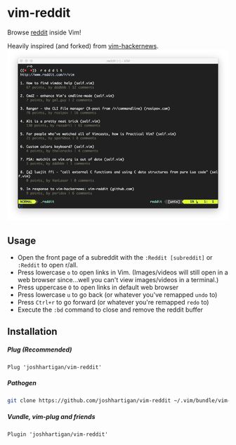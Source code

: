 # vim-reddit

Browse [reddit](https://www.reddit.com/) inside Vim!

Heavily inspired (and forked) from [vim-hackernews](https://github.com/ryanss/vim-hackernews).
![subreddit home](https://raw.githubusercontent.com/mnpk/vim-reddit/master/vim-reddit-home.png)

## Usage

* Open the front page of a subreddit with the `:Reddit [subreddit]` or `:Reddit` to open r/all.
* Press lowercase `o` to open links in Vim. (Images/videos will still open in a web browser since...well you can't view images/videos in a terminal.)
* Press uppercase `O` to open links in default web browser
* Press lowercase `u` to go back (or whatever you've remapped `undo` to)
* Press `Ctrl+r` to go forward (or whatever you're remapped `redo` to)
* Execute the `:bd` command to close and remove the reddit buffer

## Installation

##### Plug (Recommended)

```
Plug 'joshhartigan/vim-reddit'
```

##### Pathogen
```bash
git clone https://github.com/joshhartigan/vim-reddit ~/.vim/bundle/vim-reddit
```

##### Vundle, vim-plug and friends
```
Plugin 'joshhartigan/vim-reddit'
```
